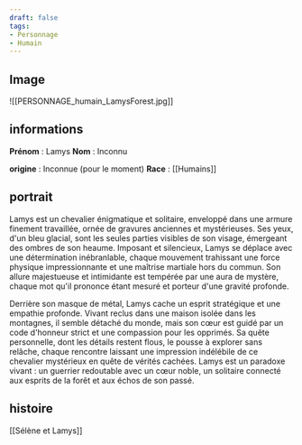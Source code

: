 ```yaml
---
draft: false
tags:
- Personnage
- Humain
---
```


## Image
![[PERSONNAGE_humain_LamysForest.jpg]]

## informations
**Prénom** : Lamys
**Nom** : Inconnu

**origine** : Inconnue (pour le moment)
**Race** : [[Humains]]

## portrait

Lamys est un chevalier énigmatique et solitaire, enveloppé dans une armure finement travaillée, ornée de gravures anciennes et mystérieuses. Ses yeux, d'un bleu glacial, sont les seules parties visibles de son visage, émergeant des ombres de son heaume. Imposant et silencieux, Lamys se déplace avec une détermination inébranlable, chaque mouvement trahissant une force physique impressionnante et une maîtrise martiale hors du commun. Son allure majestueuse et intimidante est tempérée par une aura de mystère, chaque mot qu'il prononce étant mesuré et porteur d'une gravité profonde.

Derrière son masque de métal, Lamys cache un esprit stratégique et une empathie profonde. Vivant reclus dans une maison isolée dans les montagnes, il semble détaché du monde, mais son cœur est guidé par un code d'honneur strict et une compassion pour les opprimés. Sa quête personnelle, dont les détails restent flous, le pousse à explorer sans relâche, chaque rencontre laissant une impression indélébile de ce chevalier mystérieux en quête de vérités cachées. Lamys est un paradoxe vivant : un guerrier redoutable avec un cœur noble, un solitaire connecté aux esprits de la forêt et aux échos de son passé.

## histoire

[[Sélène et Lamys]]
